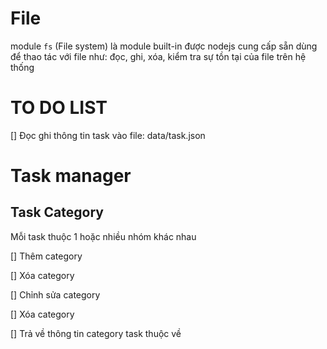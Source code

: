 # File

module `fs` (File system) là module built-in được nodejs cung cấp sẵn dùng để thao tác với file như: đọc, ghi, xóa, kiểm tra sự tồn tại của file trên hệ thống








# TO DO LIST

[] Đọc ghi thông tin task vào file: data/task.json


# Task manager

## Task Category

Mỗi task thuộc 1 hoặc nhiều nhóm khác nhau

[] Thêm category

[] Xóa category

[] Chỉnh sửa category

[] Xóa category

[] Trả về thông tin category task thuộc về